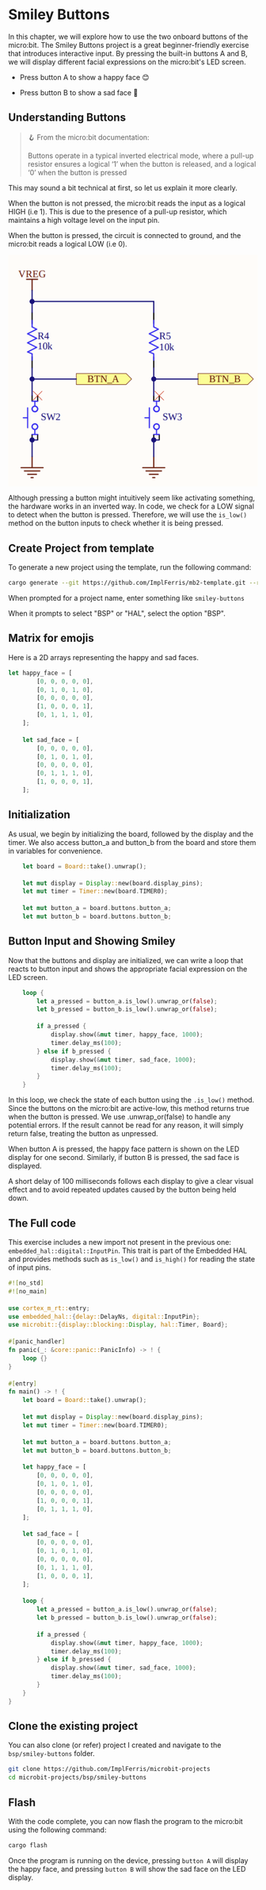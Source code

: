 # Smiley Buttons

In this chapter, we will explore how to use the two onboard buttons of the micro:bit. The Smiley Buttons project is a great beginner-friendly exercise that introduces interactive input. By pressing the built-in buttons A and B, we will display different facial expressions on the micro:bit's LED screen.

- Press button A to show a happy face 😊

- Press button B to show a sad face 🙁

## Understanding Buttons

> 🪝 From the micro:bit documentation:  
>  
> Buttons operate in a typical inverted electrical mode, where a pull-up resistor ensures a logical ‘1’ when the button is released, and a logical ‘0’ when the button is pressed

This may sound a bit technical at first, so let us explain it more clearly.

When the button is not pressed, the micro:bit reads the input as a logical HIGH (i.e 1). This is due to the presence of a pull-up resistor, which maintains a high voltage level on the input pin.

When the button is pressed, the circuit is connected to ground, and the micro:bit reads a logical LOW (i.e 0).

<a href ="./images/microbit-buttons.png"><img alt="microbit buttons" style="display: block; margin: auto;" src="./images/microbit-buttons.png"/></a>

Although pressing a button might intuitively seem like activating something, the hardware works in an inverted way. In code, we check for a LOW signal to detect when the button is pressed. Therefore, we will use the `is_low()` method on the button inputs to check whether it is being pressed.

## Create Project from template

To generate a new project using the template, run the following command:

```sh
cargo generate --git https://github.com/ImplFerris/mb2-template.git --rev 88d339b
```

When prompted for a project name, enter something like `smiley-buttons`

When it prompts to select "BSP" or "HAL", select the option "BSP".

## Matrix for emojis

Here is a 2D arrays representing the happy and sad faces.

```rust
let happy_face = [
        [0, 0, 0, 0, 0],
        [0, 1, 0, 1, 0],
        [0, 0, 0, 0, 0],
        [1, 0, 0, 0, 1],
        [0, 1, 1, 1, 0],
    ];

    let sad_face = [
        [0, 0, 0, 0, 0],
        [0, 1, 0, 1, 0],
        [0, 0, 0, 0, 0],
        [0, 1, 1, 1, 0],
        [1, 0, 0, 0, 1],
    ];
```

## Initialization

As usual, we begin by initializing the board, followed by the display and the timer. We also access button_a and button_b from the board and store them in variables for convenience.

```rust
    let board = Board::take().unwrap();

    let mut display = Display::new(board.display_pins);
    let mut timer = Timer::new(board.TIMER0);

    let mut button_a = board.buttons.button_a;
    let mut button_b = board.buttons.button_b;
```

## Button Input and Showing Smiley

Now that the buttons and display are initialized, we can write a loop that reacts to button input and shows the appropriate facial expression on the LED screen.

```rust
    loop {
        let a_pressed = button_a.is_low().unwrap_or(false);
        let b_pressed = button_b.is_low().unwrap_or(false);

        if a_pressed {
            display.show(&mut timer, happy_face, 1000);
            timer.delay_ms(100);
        } else if b_pressed {
            display.show(&mut timer, sad_face, 1000);
            timer.delay_ms(100);
        }
    }
```

In this loop, we check the state of each button using the `.is_low()` method. Since the buttons on the micro:bit are active-low, this method returns true when the button is pressed. We use .unwrap_or(false) to handle any potential errors. If the result cannot be read for any reason, it will simply return false, treating the button as unpressed.

When button A is pressed, the happy face pattern is shown on the LED display for one second. Similarly, if button B is pressed, the sad face is displayed. 

A short delay of 100 milliseconds follows each display to give a clear visual effect and to avoid repeated updates caused by the button being held down. 

## The Full code

This exercise includes a new import not present in the previous one: `embedded_hal::digital::InputPin`. This trait is part of the Embedded HAL and provides methods such as `is_low()` and `is_high()` for reading the state of input pins.

```rust
#![no_std]
#![no_main]

use cortex_m_rt::entry;
use embedded_hal::{delay::DelayNs, digital::InputPin};
use microbit::{display::blocking::Display, hal::Timer, Board};

#[panic_handler]
fn panic(_: &core::panic::PanicInfo) -> ! {
    loop {}
}

#[entry]
fn main() -> ! {
    let board = Board::take().unwrap();

    let mut display = Display::new(board.display_pins);
    let mut timer = Timer::new(board.TIMER0);

    let mut button_a = board.buttons.button_a;
    let mut button_b = board.buttons.button_b;

    let happy_face = [
        [0, 0, 0, 0, 0],
        [0, 1, 0, 1, 0],
        [0, 0, 0, 0, 0],
        [1, 0, 0, 0, 1],
        [0, 1, 1, 1, 0],
    ];

    let sad_face = [
        [0, 0, 0, 0, 0],
        [0, 1, 0, 1, 0],
        [0, 0, 0, 0, 0],
        [0, 1, 1, 1, 0],
        [1, 0, 0, 0, 1],
    ];

    loop {
        let a_pressed = button_a.is_low().unwrap_or(false);
        let b_pressed = button_b.is_low().unwrap_or(false);

        if a_pressed {
            display.show(&mut timer, happy_face, 1000);
            timer.delay_ms(100);
        } else if b_pressed {
            display.show(&mut timer, sad_face, 1000);
            timer.delay_ms(100);
        }
    }
}
```

## Clone the existing project
You can also clone (or refer) project I created and navigate to the `bsp/smiley-buttons` folder.

```sh
git clone https://github.com/ImplFerris/microbit-projects
cd microbit-projects/bsp/smiley-buttons
```

## Flash

With the code complete, you can now flash the program to the micro:bit using the following command:

```sh
cargo flash
```
Once the program is running on the device, pressing `button A` will display the happy face, and pressing `button B` will show the sad face on the LED display.
